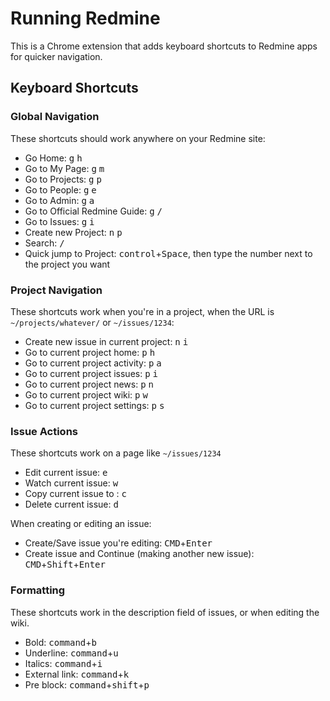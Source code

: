 # Running Redmine

This is a Chrome extension that adds keyboard shortcuts to Redmine apps for quicker navigation.

## Keyboard Shortcuts

### Global Navigation

These shortcuts should work anywhere on your Redmine site:

- Go Home: <kbd>g</kbd> <kbd>h</kbd>
- Go to My Page: <kbd>g</kbd> <kbd>m</kbd>
- Go to Projects: <kbd>g</kbd> <kbd>p</kbd>
- Go to People: <kbd>g</kbd> <kbd>e</kbd>
- Go to Admin: <kbd>g</kbd> <kbd>a</kbd>
- Go to Official Redmine Guide: <kbd>g</kbd> <kbd>/</kbd>
- Go to Issues: <kbd>g</kbd> <kbd>i</kbd>
- Create new Project: <kbd>n</kbd> <kbd>p</kbd>
- Search: <kbd>/</kbd>
- Quick jump to Project: <kbd>control</kbd>+<kbd>Space</kbd>, then type the number next to the project you want

### Project Navigation

These shortcuts work when you're in a project, when the URL is `~/projects/whatever/` or `~/issues/1234`:

- Create new issue in current project: <kbd>n</kbd> <kbd>i</kbd>
- Go to current project home: <kbd>p</kbd> <kbd>h</kbd>
- Go to current project activity: <kbd>p</kbd> <kbd>a</kbd>
- Go to current project issues: <kbd>p</kbd> <kbd>i</kbd>
- Go to current project news: <kbd>p</kbd> <kbd>n</kbd>
- Go to current project wiki: <kbd>p</kbd> <kbd>w</kbd>
- Go to current project settings: <kbd>p</kbd> <kbd>s</kbd>

### Issue Actions

These shortcuts work on a page like `~/issues/1234`

- Edit current issue: <kbd>e</kbd>
- Watch current issue: <kbd>w</kbd>
- Copy current issue to : <kbd>c</kbd>
- Delete current issue: <kbd>d</kbd>

When creating or editing an issue:
- Create/Save issue you're editing: <kbd>CMD</kbd>+<kbd>Enter</kbd>
- Create issue and Continue (making another new issue): <kbd>CMD</kbd>+<kbd>Shift</kbd>+<kbd>Enter</kbd>

### Formatting

These shortcuts work in the description field of issues, or when editing the wiki.

- Bold: <kbd>command</kbd>+<kbd>b</kbd>
- Underline: <kbd>command</kbd>+<kbd>u</kbd>
- Italics: <kbd>command</kbd>+<kbd>i</kbd>
- External link: <kbd>command</kbd>+<kbd>k</kbd>
- Pre block: <kbd>command</kbd>+<kbd>shift</kbd>+<kbd>p</kbd>
